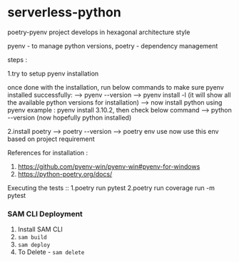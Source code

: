 # serverless-python

poetry-pyenv project develops in hexagonal architecture style

pyenv - to manage python versions, 
poetry - dependency management

steps :

1.try to setup pyenv installation

once done with the installation, run below commands to make sure pyenv installed successfully:
  --> pyenv --version
  --> pyenv install -l (it will show all the available python versions for installation)
  --> now install python using pyenv
  example : pyenv install 3.10.2, then check below command
                                    --> python --version (now hopefully python installed)

2.install poetry 
  --> poetry --version
  --> poetry env use <python-version>
  now use this env based on project requirement
  
References for installation :
1. https://github.com/pyenv-win/pyenv-win#pyenv-for-windows
2. https://python-poetry.org/docs/

Executing the tests ::
  1.poetry run pytest 
  2.poetry run coverage run -m pytest

### SAM CLI Deployment

1. Install SAM CLI
2. `sam build`
3. `sam deploy`
4. To Delete - `sam delete`